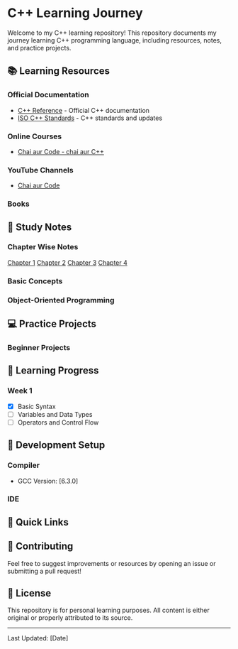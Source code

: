 # C++ Learning Journey

Welcome to my C++ learning repository! This repository documents my journey learning C++ programming language, including resources, notes, and practice projects.

## 📚 Learning Resources

### Official Documentation
- [C++ Reference](https://en.cppreference.com/w/) - Official C++ documentation
- [ISO C++ Standards](https://isocpp.org/) - C++ standards and updates

### Online Courses
- [Chai aur Code - chai aur C++](https://youtu.be/gCkPJTSZ9mU?si=4X7RjLuLq1B9zsOl) 

### YouTube Channels
- [Chai aur Code](https://youtube.com/@chaiaurcode)

### Books
<!-- - "C++ Primer" by Stanley Lippman -->
<!-- - "A Tour of C++" by Bjarne Stroustrup -->

## 📝 Study Notes

### Chapter Wise Notes
[Chapter 1](./notes/Chapters/chapter1.md)
[Chapter 2](./notes/Chapters/chapter2.md)
[Chapter 3](./notes/Chapters/chapter3.md)
[Chapter 4](./notes/Chapters/chapter4.md)

### Basic Concepts
<!-- - [Variables and Data Types](./notes/basics/data-types.md) -->
<!-- - [Control Structures](./notes/basics/control-structures.md) -->
<!-- - [Functions](./notes/basics/functions.md) -->

### Object-Oriented Programming
<!-- - [Classes and Objects](./notes/oop/classes.md) -->
<!-- - [Inheritance](./notes/oop/inheritance.md) -->
<!-- - [Polymorphism](./notes/oop/polymorphism.md) -->

## 💻 Practice Projects

### Beginner Projects
<!-- 1. Calculator Application
   - [Source Code](./projects/calculator/)
   - Status: Completed
   - Concepts Learned: Basic operations, user input -->

<!-- 2. Todo List
   - [Source Code](./projects/todo-list/)
   - Status: In Progress
   - Concepts Learned: File I/O, data structures -->

## 📅 Learning Progress

### Week 1
- [x] Basic Syntax
- [ ] Variables and Data Types
- [ ] Operators and Control Flow

<!-- ### Week 2
- [ ] Functions
- [ ] Arrays and Strings
- [ ] Pointers -->

## 🔧 Development Setup

### Compiler
- GCC Version: [6.3.0]


### IDE
<!-- - Visual Studio Code
  - Extensions:
    - C/C++ Extension
    - Code Runner -->

## 📌 Quick Links
<!-- - [Common Errors and Solutions](./notes/troubleshooting.md) -->
<!-- - [Best Practices](./notes/best-practices.md) -->
<!-- - [Coding Standards](./notes/coding-standards.md) -->

## 🤝 Contributing
Feel free to suggest improvements or resources by opening an issue or submitting a pull request!

## 📖 License
This repository is for personal learning purposes. All content is either original or properly attributed to its source.

---
Last Updated: [Date]